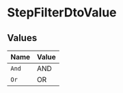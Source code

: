 # StepFilterDtoValue


## Values

| Name  | Value |
| ----- | ----- |
| `And` | AND   |
| `Or`  | OR    |